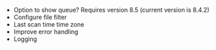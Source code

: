 * Option to show queue? Requires version 8.5 (current version is 8.4.2)
* Configure file filter
* Last scan time time zone
* Improve error handling
* Logging
